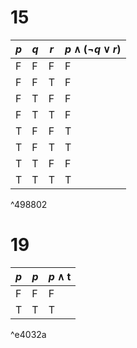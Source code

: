 # 15

| $p$ | $q$ | $r$ | $p\land(\lnot q\lor r)$ |
| --- | --- | --- | ----------------------- |
| F   | F   | F   | F                       |
| F   | F   | T   | F                       |
| F   | T   | F   | F                       |
| F   | T   | T   | F                       |
| T   | F   | F   | T                       |
| T   | F   | T   | T                       |
| T   | T   | F   | F                       |
| T    | T    | T    | T                        |

^498802

# 19

| $p$ | $p$ | $p\land\mathbf t$ |
| --- | --- | ----------------- |
| F   | F   | F                 |
| T    | T    | T                  |

^e4032a

